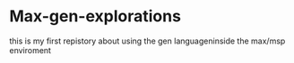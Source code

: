 # Max-gen-explorations

this is my first repistory about using the gen languageninside the max/msp enviroment
